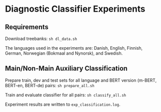 # Diagnostic Classifier Experiments


## Requirements

Download treebanks: `sh dl_data.sh`

The languages used in the experiments are: Danish, English, Finnish, German, Norwegian (Bokmaal and Nynorsk), and Swedish.


## Main/Non-Main Auxiliary Classification

Prepare train, dev and test sets for all language and BERT version (m-BERT, BERT-en, BERT-de) pairs: 
`sh prepare_all.sh`

Train and evaluate classifier for all pairs: `sh classify_all.sh`

Experiment results are written to `exp_classification.log`.
